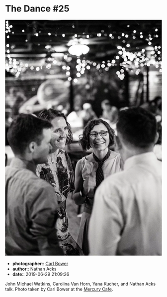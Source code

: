 # The Dance \#25

![John Michael Watkins, Carolina Van Horn, Yana Kucher, and Nathan Acks talk](assets/2019-06-29-set-4-the-dance-25.webp)

* **photographer**:: [Carl Bower](https://carlbowerphotos.com)
* **author**:: Nathan Acks
* **date**:: 2019-06-29 21:09:26

John Michael Watkins, Carolina Van Horn, Yana Kucher, and Nathan Acks talk. Photo taken by Carl Bower at the [Mercury Cafe](http://mercurycafe.com).
